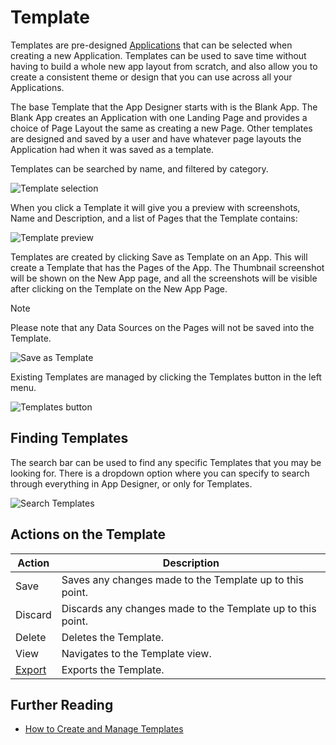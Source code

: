 # Template

Templates are pre-designed [Applications](./) that can be selected when creating a new Application. Templates can be used to save time without having to build a whole new app layout from scratch, and also allow you to create a consistent theme or design that you can use across all your Applications.

The base Template that the App Designer starts with is the Blank App. The Blank App creates an Application with one Landing Page and provides a choice of Page Layout the same as creating a new Page. Other templates are designed and saved by a user and have whatever page layouts the Application had when it was saved as a template.

Templates can be searched by name, and filtered by category.

![Template selection](images/image-1213.png)

When you click a Template it will give you a preview with screenshots, Name and Description, and a list of Pages that the Template contains:

![Template preview](images/image-1595.png)

Templates are created by clicking Save as Template on an App. This will create a Template that has the Pages of the App. The Thumbnail screenshot will be shown on the New App page, and all the screenshots will be visible after clicking on the Template on the New App Page.

> [!NOTE]
> Please note that any Data Sources on the Pages will not be saved into the Template.

![Save as Template](images/image-510.png)

Existing Templates are managed by clicking the Templates button in the left menu.

![Templates button](images/image-614.png)

## Finding Templates

The search bar can be used to find any specific Templates that you may be looking for. There is a dropdown option where you can specify to search through everything in App Designer, or only for Templates.

![Search Templates](images/Search-Templates.png)

## Actions on the Template

| **Action** | **Description** |
|------------|-----------------|
| Save | Saves any changes made to the Template up to this point. |
| Discard | Discards any changes made to the Template up to this point. |
| Delete | Deletes the Template. |
| View | Navigates to the Template view. |
| [Export](../../how-tos/import-export-and-clone.md) | Exports the Template. |

## Further Reading

* [How to Create and Manage Templates](../../how-tos/apps/manage-templates.md)

